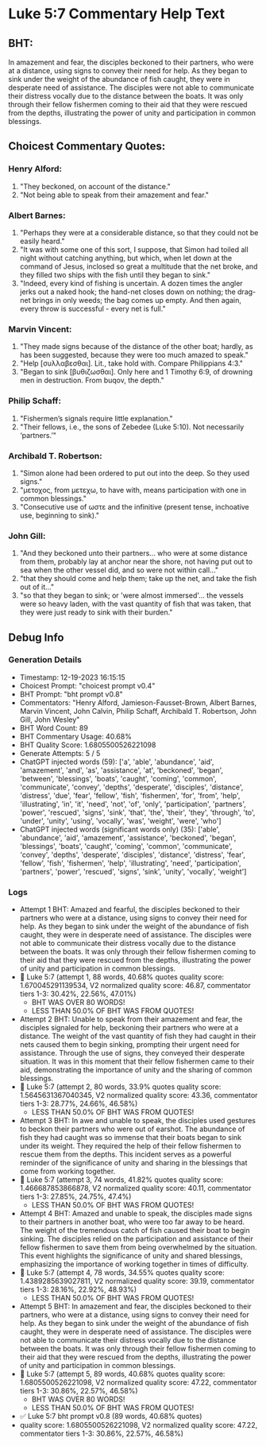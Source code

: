# Luke 5:7 Commentary Help Text

## BHT:
In amazement and fear, the disciples beckoned to their partners, who were at a distance, using signs to convey their need for help. As they began to sink under the weight of the abundance of fish caught, they were in desperate need of assistance. The disciples were not able to communicate their distress vocally due to the distance between the boats. It was only through their fellow fishermen coming to their aid that they were rescued from the depths, illustrating the power of unity and participation in common blessings.

## Choicest Commentary Quotes:
### Henry Alford:
1. "They beckoned, on account of the distance."
2. "Not being able to speak from their amazement and fear."

### Albert Barnes:
1. "Perhaps they were at a considerable distance, so that they could not be easily heard."
2. "It was with some one of this sort, I suppose, that Simon had toiled all night without catching anything, but which, when let down at the command of Jesus, inclosed so great a multitude that the net broke, and they filled two ships with the fish until they began to sink."
3. "Indeed, every kind of fishing is uncertain. A dozen times the angler jerks out a naked hook; the hand-net closes down on nothing; the drag-net brings in only weeds; the bag comes up empty. And then again, every throw is successful - every net is full."

### Marvin Vincent:
1. "They made signs because of the distance of the other boat; hardly, as has been suggested, because they were too much amazed to speak."
2. "Help [συλλαβεσθαι]. Lit., take hold with. Compare Philippians 4:3."
3. "Began to sink [βυθιζωσθαι]. Only here and 1 Timothy 6:9, of drowning men in destruction. From buqov, the depth."

### Philip Schaff:
1. "Fishermen’s signals require little explanation."
2. "Their fellows, i.e., the sons of Zebedee (Luke 5:10). Not necessarily ‘partners.’"

### Archibald T. Robertson:
1. "Simon alone had been ordered to put out into the deep. So they used signs."
2. "μετοχος, from μετεχω, to have with, means participation with one in common blessings."
3. "Consecutive use of ωστε and the infinitive (present tense, inchoative use, beginning to sink)."

### John Gill:
1. "And they beckoned unto their partners... who were at some distance from them, probably lay at anchor near the shore, not having put out to sea when the other vessel did, and so were not within call..."
2. "that they should come and help them; take up the net, and take the fish out of it..."
3. "so that they began to sink; or 'were almost immersed'... the vessels were so heavy laden, with the vast quantity of fish that was taken, that they were just ready to sink with their burden."


## Debug Info
### Generation Details
- Timestamp: 12-19-2023 16:15:15
- Choicest Prompt: "choicest prompt v0.4"
- BHT Prompt: "bht prompt v0.8"
- Commentators: "Henry Alford, Jamieson-Fausset-Brown, Albert Barnes, Marvin Vincent, John Calvin, Philip Schaff, Archibald T. Robertson, John Gill, John Wesley"
- BHT Word Count: 89
- BHT Commentary Usage: 40.68%
- BHT Quality Score: 1.6805500526221098
- Generate Attempts: 5 / 5
- ChatGPT injected words (59):
	['a', 'able', 'abundance', 'aid', 'amazement', 'and', 'as', 'assistance', 'at', 'beckoned', 'began', 'between', 'blessings', 'boats', 'caught', 'coming', 'common', 'communicate', 'convey', 'depths', 'desperate', 'disciples', 'distance', 'distress', 'due', 'fear', 'fellow', 'fish', 'fishermen', 'for', 'from', 'help', 'illustrating', 'in', 'it', 'need', 'not', 'of', 'only', 'participation', 'partners', 'power', 'rescued', 'signs', 'sink', 'that', 'the', 'their', 'they', 'through', 'to', 'under', 'unity', 'using', 'vocally', 'was', 'weight', 'were', 'who']
- ChatGPT injected words (significant words only) (35):
	['able', 'abundance', 'aid', 'amazement', 'assistance', 'beckoned', 'began', 'blessings', 'boats', 'caught', 'coming', 'common', 'communicate', 'convey', 'depths', 'desperate', 'disciples', 'distance', 'distress', 'fear', 'fellow', 'fish', 'fishermen', 'help', 'illustrating', 'need', 'participation', 'partners', 'power', 'rescued', 'signs', 'sink', 'unity', 'vocally', 'weight']

### Logs
- Attempt 1 BHT: Amazed and fearful, the disciples beckoned to their partners who were at a distance, using signs to convey their need for help. As they began to sink under the weight of the abundance of fish caught, they were in desperate need of assistance. The disciples were not able to communicate their distress vocally due to the distance between the boats. It was only through their fellow fishermen coming to their aid that they were rescued from the depths, illustrating the power of unity and participation in common blessings.
- 🔄 Luke 5:7 (attempt 1, 88 words, 40.68% quotes quality score: 1.670045291139534, V2 normalized quality score: 46.87, commentator tiers 1-3: 30.42%, 22.56%, 47.01%) 
	- BHT WAS OVER 80 WORDS! 
	- LESS THAN 50.0% OF BHT WAS FROM QUOTES!
- Attempt 2 BHT: Unable to speak from their amazement and fear, the disciples signaled for help, beckoning their partners who were at a distance. The weight of the vast quantity of fish they had caught in their nets caused them to begin sinking, prompting their urgent need for assistance. Through the use of signs, they conveyed their desperate situation. It was in this moment that their fellow fishermen came to their aid, demonstrating the importance of unity and the sharing of common blessings.
- 🔄 Luke 5:7 (attempt 2, 80 words, 33.9% quotes quality score: 1.5645631367040345, V2 normalized quality score: 43.36, commentator tiers 1-3: 28.77%, 24.66%, 46.58%) 
	- LESS THAN 50.0% OF BHT WAS FROM QUOTES!
- Attempt 3 BHT: In awe and unable to speak, the disciples used gestures to beckon their partners who were out of earshot. The abundance of fish they had caught was so immense that their boats began to sink under its weight. They required the help of their fellow fishermen to rescue them from the depths. This incident serves as a powerful reminder of the significance of unity and sharing in the blessings that come from working together.
- 🔄 Luke 5:7 (attempt 3, 74 words, 41.82% quotes quality score: 1.466687853866878, V2 normalized quality score: 40.11, commentator tiers 1-3: 27.85%, 24.75%, 47.4%) 
	- LESS THAN 50.0% OF BHT WAS FROM QUOTES!
- Attempt 4 BHT: Amazed and unable to speak, the disciples made signs to their partners in another boat, who were too far away to be heard. The weight of the tremendous catch of fish caused their boat to begin sinking. The disciples relied on the participation and assistance of their fellow fishermen to save them from being overwhelmed by the situation. This event highlights the significance of unity and shared blessings, emphasizing the importance of working together in times of difficulty.
- 🔄 Luke 5:7 (attempt 4, 78 words, 34.55% quotes quality score: 1.4389285639027811, V2 normalized quality score: 39.19, commentator tiers 1-3: 28.16%, 22.92%, 48.93%) 
	- LESS THAN 50.0% OF BHT WAS FROM QUOTES!
- Attempt 5 BHT: In amazement and fear, the disciples beckoned to their partners, who were at a distance, using signs to convey their need for help. As they began to sink under the weight of the abundance of fish caught, they were in desperate need of assistance. The disciples were not able to communicate their distress vocally due to the distance between the boats. It was only through their fellow fishermen coming to their aid that they were rescued from the depths, illustrating the power of unity and participation in common blessings.
- 🔄 Luke 5:7 (attempt 5, 89 words, 40.68% quotes quality score: 1.6805500526221098, V2 normalized quality score: 47.22, commentator tiers 1-3: 30.86%, 22.57%, 46.58%) 
	- BHT WAS OVER 80 WORDS! 
	- LESS THAN 50.0% OF BHT WAS FROM QUOTES!
- ✅ Luke 5:7 bht prompt v0.8 (89 words, 40.68% quotes)
- quality score: 1.6805500526221098, V2 normalized quality score: 47.22, commentator tiers 1-3: 30.86%, 22.57%, 46.58%)